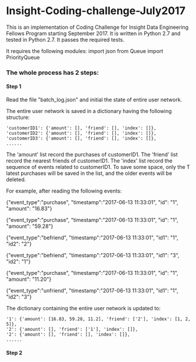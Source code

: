 # Insight-Coding-challenge-July2017

This is an implementation of Coding Challenge for Insight Data Engineering Fellows Program starting September 2017.
It is written in Python 2.7 and tested in Python 2.7. It passes the required tests.

It requires the following modules:
 import json
 from Queue import PriorityQueue
 
### The whole process has 2 steps:

#### Step 1
Read the file "batch_log.json" and initial the state of entire user network.

The entire user network is saved in a dictionary having the following structure:

    'customerID1': {'amount': [], 'friend': [], 'index': []},
    'customerID2': {'amount': [], 'friend': [], 'index': []},
    'customerID3': {'amount': [], 'friend': [], 'index': []},
    ......

The 'amount' list record the purchases of customerID1. The 'friend' list record the nearest friends of customerID1. The 'index' list record the sequence of events related to customerID1. To save some space, only the T latest purchases will be saved in the list, and the older events will be deleted.



For example, after reading the following events:

 {"event_type":"purchase", "timestamp":"2017-06-13 11:33:01", "id": "1", "amount": "16.83"}
 
 {"event_type":"purchase", "timestamp":"2017-06-13 11:33:01", "id": "1", "amount": "59.28"}

{"event_type":"befriend", "timestamp":"2017-06-13 11:33:01", "id1": "1", "id2": "2"}

{"event_type":"befriend", "timestamp":"2017-06-13 11:33:01", "id1": "3", "id2": "1"}

{"event_type":"purchase", "timestamp":"2017-06-13 11:33:01", "id": "1", "amount": "11.20"}

{"event_type":"unfriend", "timestamp":"2017-06-13 11:33:01", "id1": "1", "id2": "3"}


The dictionary containing the entire user network is updated to:

    '1': {'amount': [16.83, 59.28, 11.2], 'friend': ['2'], 'index': [1, 2, 5]},
    '2': {'amount': [], 'friend': ['1'], 'index': []},
    '2': {'amount': [], 'friend': [], 'index': []},
    ......


#### Step 2
